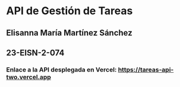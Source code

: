 # API de Gestión de Tareas

## Elisanna María Martínez Sánchez 
## 23-EISN-2-074 

### Enlace a la API desplegada en Vercel: https://tareas-api-two.vercel.app

